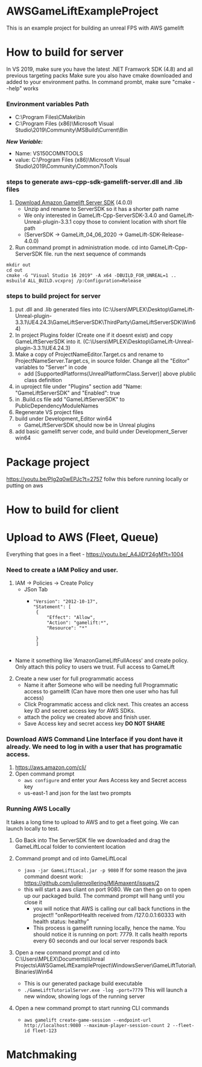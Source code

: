 # AWSGameLiftExampleProject

This is an example project for building an unreal FPS with AWS gamelift


# How to build for server

In VS 2019, make sure you have the latest .NET Framwork SDK (4.8) and all previous targeting packs
Make sure you also have cmake downloaded and added to your environment paths. In command prombt, make sure "cmake --help" works

### Environment variables Path
- C:\Program Files\CMake\bin
- C:\Program Files (x86)\Microsoft Visual Studio\2019\Community\MSBuild\Current\Bin

***New Variable:***
- Name: VS150COMNTOOLS
- value: C:\Program Files (x86)\Microsoft Visual Studio\2019\Community\Common7\Tools

### steps to generate aws-cpp-sdk-gamelift-server.dll and .lib files
1. [Download Amazon Gamelift Server SDK](https://aws.amazon.com/gamelift/getting-started/) (4.0.0) 
   - Unzip and rename to ServerSDK so it has a shorter path name
   - We only interested in GameLift-Cpp-ServerSDK-3.4.0 and GameLift-Unreal-plugin-3.3.1 copy those to convient location with short file path
   - (ServerSDK -> GameLift_04_06_2020 -> GameLift-SDK-Release-4.0.0)
2. Run command prompt in administration mode.  cd into GameLift-Cpp-ServerSDK file. run the next sequence of commands
```
mkdir out
cd out
cmake -G "Visual Studio 16 2019" -A x64 -DBUILD_FOR_UNREAL=1 ..
msbuild ALL_BUILD.vcxproj /p:Configuration=Release
```

### steps to build project for server
1. put .dll and .lib generated files into (C:\Users\MPLEX\Desktop\GameLift-Unreal-plugin-3.3.1\UE4.24.3\GameLiftServerSDK\ThirdParty\GameLiftServerSDK\Win64)
2. In project Plugins folder (Create one if it doesnt exist) and copy GameLiftServerSDK into it. (C:\Users\MPLEX\Desktop\GameLift-Unreal-plugin-3.3.1\UE4.24.3)
3. Make a copy of ProjectNameEditor.Target.cs and rename to ProjectNameServer.Target.cs, in source folder. Change all the "Editor" variables to "Server" in code
   - add [SupportedPlatforms(UnrealPlatformClass.Server)] above plublic class definition
4. in uproject file under "Plugins" section add "Name: "GameLiftServerSDK" and "Enabled": true
5. in .Build.cs file add "GameLiftServerSDK" to PublicDependencyModuleNames 
6. Regenerate VS project files
7. build under Development_Editor win64
   - GameLiftServerSDK should now be in Unreal plugins
8. add basic gamelift server code, and build under Development_Server win64

# Package project
https://youtu.be/PIg2q0wEPJc?t=2757
follw this before running locally or putting on aws

# How to build for client


# Upload to AWS (Fleet, Queue) 
Everything that goes in a fleet - https://youtu.be/_A4JiDY24gM?t=1004

### Need to create a IAM Policy and user. 
1. IAM -> Policies -> Create Policy
   - JSon Tab
     - ``` 
       "Version": "2012-10-17",
       "Statement": [
        {
            "Effect": "Allow",
            "Action": "gamelift:*",
            "Resource": "*"
            
        }
        ]
     ``` 
  - Name it something like 'AmazonGameLiftFullAcess' and create policy. Only attach this policy to users we trust. Full access to GameLift 

2. Create a new user for full programmatic access
   - Name it after Someone who will be needing full Programmatic access to gamelift (Can have more then one user who has full access)
   - Click Programmatic access and click next. This creates an access key ID and secret access key for AWS SDKs. 
   - attach the policy we created above and finish user. 
   - Save Access key and secret access key **DO NOT SHARE** 


### Download AWS Command Line Interface if you dont have it already. We need to log in with a user that has programatic access. 
1. https://aws.amazon.com/cli/ 
2. Open command prompt 
   - `aws configure` and enter your Aws Access key and Secret access key 
   - us-east-1 and json for the last two prompts

### Running AWS Locally 
It takes a long time to upload to AWS and to get a fleet going. We can launch locally to test.

1. Go Back into The ServerSDK file we downloaded and drag the GameLiftLocal folder to convientent location
2. Command prompt and cd into GameLiftLocal
   - ` java -jar GameLiftLocal.jar -p 9080 ` If for some reason the java command doesnt work: https://github.com/julienvollering/MIAmaxent/issues/2
   - this will start a aws cliant on port 9080. We can then go on to open up our packaged build. The command prompt will hang until you close it
     - you will notice that AWS is calling our call back functions in the project!! "onReportHealth received from /127.0.0.1:60333 with health status: healthy"
     - This process is gamelift running locally, hence the name. You should notice it is running on port: 7779. It calls health reports every 60 seconds and our local server responds back
3. Open a new command prompt and cd into C:\Users\MPLEX\Documents\Unreal Projects\AWSGameLiftExampleProject\WindowsServer\GameLiftTutorial\Binaries\Win64
   - This is our generated package build executable
   - ` ./GameLiftTutorialServer.exe -log -port=7779 ` This will launch a new window, showing logs of the running server
     
4. Open a new command prompt to start running CLI commands
   - ` aws gamelift create-game-session --endpoint-url http://localhost:9080 --maximum-player-session-count 2 --fleet-id fleet-123 `


# Matchmaking 
